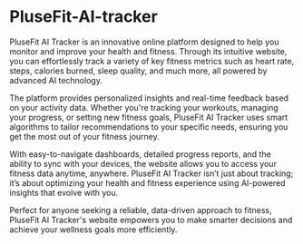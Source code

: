 # PluseFit-AI-tracker

PluseFit AI Tracker is an innovative online platform designed to help you monitor and improve your health and fitness. Through its intuitive website, you can effortlessly track a variety of key fitness metrics such as heart rate, steps, calories burned, sleep quality, and much more, all powered by advanced AI technology.

The platform provides personalized insights and real-time feedback based on your activity data. Whether you're tracking your workouts, managing your progress, or setting new fitness goals, PluseFit AI Tracker uses smart algorithms to tailor recommendations to your specific needs, ensuring you get the most out of your fitness journey.

With easy-to-navigate dashboards, detailed progress reports, and the ability to sync with your devices, the website allows you to access your fitness data anytime, anywhere. PluseFit AI Tracker isn’t just about tracking; it’s about optimizing your health and fitness experience using AI-powered insights that evolve with you.

Perfect for anyone seeking a reliable, data-driven approach to fitness, PluseFit AI Tracker's website empowers you to make smarter decisions and achieve your wellness goals more efficiently.
